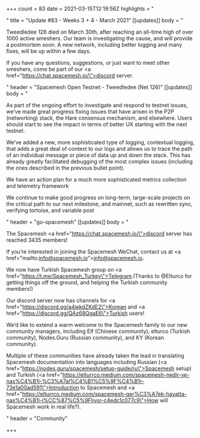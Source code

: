 +++
count = 83
date = 2021-03-15T12:19:56Z
highlights = "<p></p>"
title = "Update #83 - Weeks 3 + 4 - March 2021"
[[updates]]
body = "<p>Tweedledee 126 died on March 30th, after reaching an all-time high of over 1000 active smeshers. Our team is investigating the cause, and will provide a postmortem soon. A new network, including better logging and many fixes, will be up within a few days.</p><p>If you have any questions, suggestions, or just want to meet other smeshers, come be part of our <a href=\"https://chat.spacemesh.io/\">discord server</a>.</p>"
header = "Spacemesh Open Testnet - Tweedledee (Net 126)"
[[updates]]
body = "<p>As part of the ongoing effort to investigate and respond to testnet issues, we’ve made great progress fixing issues that have arisen in the P2P (networking) stack, the Hare consensus mechanism, and elsewhere. Users should start to see the impact in terms of better UX starting with the next testnet.</p><p>We’ve added a new, more sophisticated type of logging, contextual logging, that adds a great deal of context to our logs and allows us to trace the path of an individual message or piece of data up and down the stack. This has already greatly facilitated debugging of the most complex issues (including the ones described in the previous bullet point).</p><p>We have an action plan for a much more sophisticated metrics collection and telemetry framework</p><p>We continue to make good progress on long-term, large-scale projects on the critical path to our next milestone, and mainnet, such as rewritten sync, verifying tortoise, and variable post</p>"
header = "go-spacemesh"
[[updates]]
body = "<p>The Spacemesh <a href=\"https://chat.spacemesh.io/\">discord server</a> has reached 3435 members!</p><p>If you’re interested in joining the Spacemesh WeChat, contact us at <a href=\"mailto:info@spacemesh.io\">info@spacemesh.io</a>.</p><p>We now have Turkish Spacemesh group on <a href=\"https://t.me/Spacemesh_Turkey\">Telegram</a>.(Thanks to @Elturco for getting things off the ground, and helping the Turkish community members!)</p><p>Our discord server now has channels for <a href=\"https://discord.gg/a4wkdZKdE2\">Korean</a> and <a href=\"https://discord.gg/QAz68QgaE6\">Turkish</a> users!</p><p>We’d like to extend a warm welcome to the Spacemesh family to our new community managers, including Elf (Chinese community), elturco (Turkish community), Nodes.Guru (Russian community), and KY (Korean community).</p><p>Multiple of these communities have already taken the lead in translating Spacemesh documentation into languages including Russian (<a href=\"https://nodes.guru/spacemesh/setup-guide/ru\">Spacemesh setup</a>) and Turkish (<a href=\"https://elturrco.medium.com/spacemesh-nedir-ve-nas%C4%B1l-%C3%A7al%C4%B1%C5%9F%C4%B1r-73e1a00ad591\">Introduction to Spacemesh</a> and <a href=\"https://elturrco.medium.com/spacemesh-ger%C3%A7ek-hayatta-nas%C4%B1l-i%CC%87%C5%9Fliyor-c4edc1c077c9\">How will Spacemesh work in real life?</a>).</p>"
header = "Community"

+++
